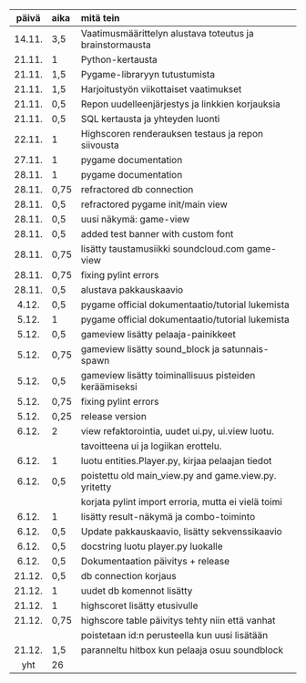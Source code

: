 | päivä  | aika | mitä tein                                                |
| :----: | :--- | :------------------------------------------------------- |
| 14.11. | 3,5  | Vaatimusmäärittelyn alustava toteutus ja brainstormausta |
| 21.11. | 1    | Python-kertausta                                         |
| 21.11. | 1,5  | Pygame-libraryyn tutustumista                            |
| 21.11. | 1,5  | Harjoitustyön viikottaiset vaatimukset                   |
| 21.11. | 0,5  | Repon uudelleenjärjestys ja linkkien korjauksia          |
| 21.11. | 0,5  | SQL kertausta ja yhteyden luonti                         |
| 22.11. | 1    | Highscoren renderauksen testaus ja repon siivousta       |
| 27.11. | 1    | pygame documentation                                     |
| 28.11. | 1    | pygame documentation                                     |
| 28.11. | 0,75 | refractored db connection                                |
| 28.11. | 0,5  | refractored pygame init/main view                        |
| 28.11. | 0,5  | uusi näkymä: game-view                                   |
| 28.11. | 0,5  | added test banner with custom font                       |
| 28.11. | 0,75 | lisätty taustamusiikki soundcloud.com game-view          |
| 28.11. | 0,75 | fixing pylint errors                                     |
| 28.11. | 0,5  | alustava pakkauskaavio                                   |
| 4.12.  | 0,5  | pygame official dokumentaatio/tutorial lukemista         |
| 5.12.  | 1    | pygame official dokumentaatio/tutorial lukemista         |
| 5.12.  | 0,5  | gameview lisätty pelaaja-painikkeet                      |
| 5.12.  | 0,75 | gameview lisätty sound_block ja satunnais-spawn          |
| 5.12.  | 0,5  | gameview lisätty toiminallisuus pisteiden keräämiseksi   |
| 5.12.  | 0,75 | fixing pylint errors                                     |
| 5.12.  | 0,25 | release version                                          |
| 6.12.  | 2    | view refaktorointia, uudet ui.py, ui.view luotu.         |
|        |      | tavoitteena ui ja logiikan erottelu.                     |
| 6.12.  | 1    | luotu entities.Player.py, kirjaa pelaajan tiedot         |
| 6.12.  | 0,5  | poistettu old main_view.py and game.view.py. yritetty    |
|        |      | korjata pylint import erroria, mutta ei vielä toimi      |
| 6.12.  | 1    | lisätty result-näkymä ja combo-toiminto                  |
| 6.12.  | 0,5  | Update pakkauskaavio, lisätty sekvenssikaavio            |
| 6.12.  | 0,5  | docstring luotu player.py luokalle                       |
| 6.12.  | 0,5  | Dokumentaation päivitys + release                        |
| 21.12. | 0,5  | db connection korjaus                                    |
| 21.12. | 1    | uudet db komennot lisätty                                |
| 21.12. | 1    | highscoret lisätty etusivulle                            |
| 21.12. | 0,75 | highscore table päivitys tehty niin että vanhat          |
|        |      | poistetaan id:n perusteella kun uusi lisätään            |
| 21.12. | 1,5  | paranneltu hitbox kun pelaaja osuu soundblock            |
|  yht   | 26   |                                                          |

